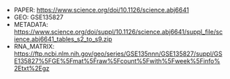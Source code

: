 + PAPER: https://www.science.org/doi/10.1126/science.abj6641
+ GEO: GSE135827
+ METADATA: https://www.science.org/doi/suppl/10.1126/science.abj6641/suppl_file/science.abj6641_tables_s2_to_s9.zip
+ RNA_MATRIX: https://ftp.ncbi.nlm.nih.gov/geo/series/GSE135nnn/GSE135827/suppl/GSE135827%5FGE%5Fmat%5Fraw%5Fcount%5Fwith%5Fweek%5Finfo%2Etxt%2Egz


